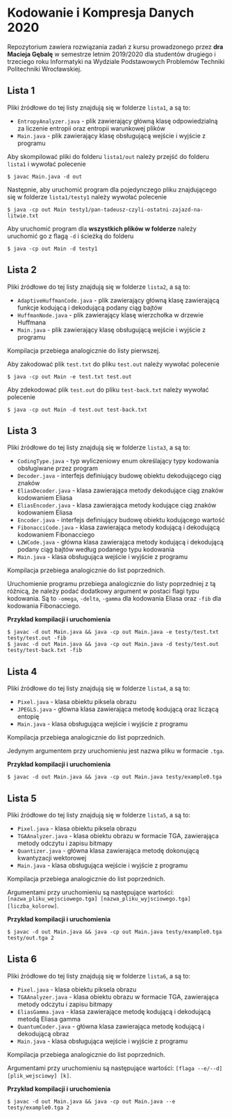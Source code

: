 # Kodowanie i Kompresja Danych 2020

Repozytorium zawiera rozwiązania zadań z kursu prowadzonego przez <b>dra Macieja Gębalę</b> w semestrze letnim 2019/2020 dla studentów drugiego i trzeciego roku Informatyki na Wydziale Podstawowych Problemów Techniki Politechniki Wrocławskiej.

## Lista 1
Pliki źródłowe do tej listy znajdują się w folderze `lista1`, a są to:
- `EntropyAnalyzer.java` - plik zawierający główną klasę odpowiedzialną za liczenie entropii oraz entropii warunkowej plików
- `Main.java` - plik zawierający klasę obsługującą wejście i wyjście z programu

Aby skompilować pliki do folderu `lista1/out` należy przejść do folderu `lista1` i wywołać polecenie
```
$ javac Main.java -d out
``` 
Następnie, aby uruchomić program dla pojedynczego pliku znajdującego się w folderze `lista1/testy1` należy wywołać polecenie
```
$ java -cp out Main testy1/pan-tadeusz-czyli-ostatni-zajazd-na-litwie.txt
```
Aby uruchomić program dla <b>wszystkich plików w folderze</b> należy uruchomić go z flagą `-d` i ścieżką do folderu
```
$ java -cp out Main -d testy1
```

## Lista 2
Pliki źródłowe do tej listy znajdują się w folderze `lista2`, a są to:
- `AdaptiveHuffmanCode.java` - plik zawierający główną klasę zawierającą funkcje kodującą i dekodującą podany ciąg bajtów
- `HuffmanNode.java` - plik zawierający klasę wierzchołka w drzewie Huffmana
- `Main.java` - plik zawierający klasę obsługującą wejście i wyjście z programu

Kompilacja przebiega analogicznie do listy pierwszej.

Aby zakodować plik `test.txt` do pliku `test.out` należy wywołać polecenie
```
$ java -cp out Main -e test.txt test.out
```

Aby zdekodować plik `test.out` do pliku `test-back.txt` należy wywołać polecenie
```
$ java -cp out Main -d test.out test-back.txt
```

## Lista 3
Pliki źródłowe do tej listy znajdują się w folderze `lista3`, a są to:
- `CodingType.java` - typ wyliczeniowy enum określający typy kodowania obsługiwane przez program
- `Decoder.java` - interfejs definiujący budowę obiektu dekodującego ciąg znaków
- `EliasDecoder.java` - klasa zawierająca metody dekodujące ciąg znaków kodowaniem Eliasa
- `EliasEncoder.java` - klasa zawierająca metody kodujące ciąg znaków kodowaniem Eliasa
- `Encoder.java` - interfejs definiujący budowę obiektu kodującego wartość
- `FibonacciCode.java` - klasa zawierająca metody kodującą i dekodującą kodowaniem Fibonacciego
- `LZWCode.java` - główna klasa zawierająca metody kodującą i dekodującą podany ciąg bajtów według podanego typu kodowania
- `Main.java` - klasa obsługująca wejście i wyjście z programu

Kompilacja przebiega analogicznie do list poprzednich.

Uruchomienie programu przebiega analogicznie do listy poprzedniej z tą różnicą, że należy podać dodatkowy argument w postaci flagi typu kodowania. Są to `-omega`, `-delta`, `-gamma` dla kodowania Eliasa oraz `-fib` dla kodowania Fibonacciego.

<b>Przykład kompilacji i uruchomienia</b>
```
$ javac -d out Main.java && java -cp out Main.java -e testy/test.txt testy/test.out -fib
$ javac -d out Main.java && java -cp out Main.java -d testy/test.out testy/test-back.txt -fib
```

## Lista 4
Pliki źródłowe do tej listy znajdują się w folderze `lista4`, a są to:
- `Pixel.java` - klasa obiektu piksela obrazu
- `JPEGLS.java` - główna klasa zawierająca metodę kodującą oraz liczącą entopię
- `Main.java` - klasa obsługująca wejście i wyjście z programu

Kompilacja przebiega analogicznie do list poprzednich.

Jedynym argumentem przy uruchomieniu jest nazwa pliku w formacie `.tga`.

<b>Przykład kompilacji i uruchomienia</b>
```
$ javac -d out Main.java && java -cp out Main.java testy/example0.tga
```
## Lista 5
Pliki źródłowe do tej listy znajdują się w folderze `lista5`, a są to:
- `Pixel.java` - klasa obiektu piksela obrazu
- `TGAAnalyzer.java` - klasa obiektu obrazu w formacie TGA, zawierająca metody odczytu i zapisu bitmapy
- `Quantizer.java` - główna klasa zawierająca metodę dokonującą kwantyzacji wektorowej
- `Main.java` - klasa obsługująca wejście i wyjście z programu

Kompilacja przebiega analogicznie do list poprzednich.

Argumentami przy uruchomieniu są następujące wartości: ``[nazwa_pliku_wejsciowego.tga] [nazwa_pliku_wyjsciowego.tga] [liczba_kolorow]``.

<b>Przykład kompilacji i uruchomienia</b>
```
$ javac -d out Main.java && java -cp out Main.java testy/example0.tga testy/out.tga 2
```
## Lista 6
Pliki źródłowe do tej listy znajdują się w folderze `lista6`, a są to:
- `Pixel.java` - klasa obiektu piksela obrazu
- `TGAAnalyzer.java` - klasa obiektu obrazu w formacie TGA, zawierająca metody odczytu i zapisu bitmapy
- `EliasGamma.java` - klasa zawierające metodę kodującą i dekodującą metodą Eliasa gamma
- `QuantumCoder.java` - główna klasa zawierająca metodę kodującą i dekodującą obraz
- `Main.java` - klasa obsługująca wejście i wyjście z programu

Kompilacja przebiega analogicznie do list poprzednich.

Argumentami przy uruchomieniu są następujące wartości: ``[flaga --e/--d] [plik_wejsciowy] [k]``.

<b>Przykład kompilacji i uruchomienia</b>
```
$ javac -d out Main.java && java -cp out Main.java --e testy/example0.tga 2
```